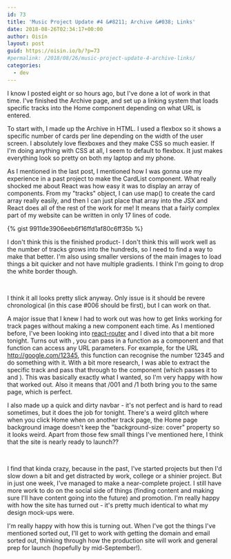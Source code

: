 ```yaml
---
id: 73
title: 'Music Project Update #4 &#8211; Archive &#038; Links'
date: 2018-08-26T02:34:17+00:00
author: Oisín
layout: post
guid: https://oisin.io/b/?p=73
#permalink: /2018/08/26/music-project-update-4-archive-links/
categories:
  - dev
---
```

I know I posted eight or so hours ago, but I've done a lot of work in that time. I've finished the Archive page, and set up a linking system that loads specific tracks into the Home component depending on what URL is entered.

To start with, I made up the Archive in HTML. I used a flexbox so it shows a specific number of cards per line depending on the width of the user screen. I absolutely love flexboxes and they make CSS so much easier. If I'm doing anything with CSS at all, I seem to default to flexbox. It just makes everything look so pretty on both my laptop and my phone.

<!--more-->

As I mentioned in the last post, I mentioned how I was gonna use my experience in a past project to make the CardList component. What really shocked me about React was how easy it was to display an array of components. From my "tracks" object, I can use map() to create the card array really easily, and then I can just place that array into the JSX and React does all of the rest of the work for me! It means that a fairly complex part of my website can be written in only 17 lines of code.

{% gist 9911de3906eeb6f16ffd1af80c6ff35b %}

I don't think this is the finished product- I don't think this will work well as the number of tracks grows into the hundreds, so I need to find a way to make that better. I'm also using smaller versions of the main images to load things a bit quicker and not have multiple gradients. I think I'm going to drop the white border though.

<img src="/img/08/Screen-Shot-2018-08-26-at-01.49.25.png" alt="" class="wp-image-72" srcset="/img/08/Screen-Shot-2018-08-26-at-01.49.25.png 1000w, /img/08/Screen-Shot-2018-08-26-at-01.49.25-300x168.png 300w, /img/08/Screen-Shot-2018-08-26-at-01.49.25-768x429.png 768w, /img/08/Screen-Shot-2018-08-26-at-01.49.25-640x358.png 640w" sizes="(max-width: 1000px) 100vw, 1000px" />

I think it all looks pretty slick anyway. Only issue is it should be revere chronological (in this case #006 should be first), but I can work on that.

A major issue that I knew I had to work out was how to get links working for track pages without making a new component each time. As I mentioned before, I've been looking into [react-router](https://github.com/ReactTraining/react-router) and I dived into that a bit more tonight. Turns out with <Route />, you can pass in a function as a component and that function can access any URL parameters. For example, for the URL http://google.com/12345, this function can recognise the number 12345 and do something with it. With a bit more research, I was able to extract the specific track and pass that through to the <Home /> component (which passes it to <Track/> and <Description/>). This was basically exactly what I wanted, so I'm very happy with how that worked out. Also it means that /001 and /1 both bring you to the same page, which is perfect.

I also made up a quick and dirty navbar - it's not perfect and is hard to read sometimes, but it does the job for tonight. There's a weird glitch where when you click Home when on another track page, the Home page background image doesn't keep the "background-size: cover" property so it looks weird. Apart from those few small things I've mentioned here, I think that the site is nearly ready to launch??

<img src="/img/08/Screen-Shot-2018-08-26-at-01.35.58.png" alt="" class="wp-image-71" srcset="/img/08/Screen-Shot-2018-08-26-at-01.35.58.png 1000w, /img/08/Screen-Shot-2018-08-26-at-01.35.58-300x168.png 300w, /img/08/Screen-Shot-2018-08-26-at-01.35.58-768x429.png 768w, /img/08/Screen-Shot-2018-08-26-at-01.35.58-640x358.png 640w" sizes="(max-width: 1000px) 100vw, 1000px" />

I find that kinda crazy, because in the past, I've started projects but then I'd slow down a bit and get distracted by work, college or a shinier project. But in just one week, I've managed to make a near-complete project. I still have more work to do on the social side of things (finding content and making sure I'll have content going into the future) and promotion. I'm really happy with how the site has turned out - it's pretty much identical to what my design mock-ups were.

I'm really happy with how this is turning out. When I've got the things I've mentioned sorted out, I'll get to work with getting the domain and email sorted out, thinking through how the production site will work and general prep for launch (hopefully by mid-September!).